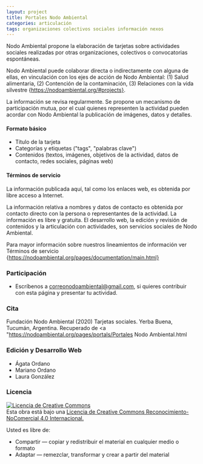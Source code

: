```yaml
---
layout: project
title: Portales Nodo Ambiental
categories: articulación
tags: organizaciones colectivos sociales información nexos
---
```


Nodo Ambiental propone la elaboración de tarjetas sobre actividades sociales realizadas por otras organizaciones, colectivos o convocatorias espontáneas. 

Nodo Ambiental puede colaborar directa o indirectamente con alguna de ellas, en vinculación con los ejes de acción de Nodo Ambiental: (1) Salud alimentaria, (2) Contención de la contaminación, (3) Relaciones con la vida silvestre {https://nodoambiental.org/#projects}.

La información se revisa regularmente. Se propone un mecanismo de participación mutua, por el cual quienes representen la actividad pueden acordar con Nodo Ambiental la publicación de imágenes, datos y detalles.

#### Formato básico
- Título de la tarjeta
- Categorías y etiquetas ("tags", "palabras clave")
- Contenidos (textos, imágenes, objetivos de la actividad, datos de contacto, redes sociales, páginas web)

#### Términos de servicio

La información publicada aquí, tal como los enlaces web, es obtenida por libre acceso a Internet. 

La información relativa a nombres y datos de contacto es obtenida por contacto directo con la persona o representantes de la actividad. La información es libre y gratuita. El desarrollo web, la edición y revisión de contenidos y la articulación con actividades, son servicios sociales de Nodo Ambiental.

Para mayor información sobre nuestros lineamientos de información ver Términos de servicio {https://nodoambiental.org/pages/documentation/main.html}


### Participación
- Escríbenos a correonodoambiental@gmail.com, si quieres contribuir con esta página y presentar tu actividad.

### Cita
Fundación Nodo Ambiental (2020) Tarjetas sociales. Yerba Buena, Tucumán, Argentina. Recuperado de <a "https://nodoambiental.org/pages/portals/Portales Nodo Ambiental.html</a>

### Edición y Desarrollo Web
- Ágata Ordano
- Mariano Ordano
- Laura González

### Licencia
<a rel="license" href="http://creativecommons.org/licenses/by-nc/4.0/"><img alt="Licencia de Creative Commons" style="border-width:0" src="https://licensebuttons.net/l/by-nc/4.0/88x31.png" /></a><br />Esta obra está bajo una <a rel="license" href="https://creativecommons.org/licenses/by-nc/4.0/deed.es_ES">Licencia de Creative Commons Reconocimiento-NoComercial 4.0 Internacional.</a>

Usted es libre de:
+ Compartir — copiar y redistribuir el material en cualquier medio o formato
+ Adaptar — remezclar, transformar y crear a partir del material
